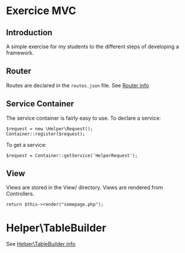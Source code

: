 # Exercice MVC
## Introduction
A simple exercise for my students to the different steps of developing a framework.

## Router
Routes are declared in the `routes.json` file. See [Router info](./ROUTER.md)

## Service Container
The service container is fairly easy to use. 
To declare a service:
```
$request = new \Helper\Request();
Container::register($request);
```
To get a service:
```
$request = Container::getService('HelperRequest');
```

## View
Views are stored in the View/ directory.
Views are rendered from Controllers.  
 
```
return $this->render("somepage.php");
```

# Helper\TableBuilder

See [Helper\TableBuilder info](./TABLEBUILDER.md)
